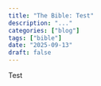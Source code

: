 ```yaml
---
title: "The Bible: Test"
description: "..."
categories: ["blog"]
tags: ["bible"]
date: "2025-09-13"
draft: false
---
```

Test